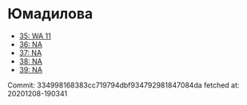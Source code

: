 # Юмадилова
- [35: WA 11](35.md)
- [36: NA](36.md)
- [37: NA](37.md)
- [38: NA](38.md)
- [39: NA](39.md)

Commit: 334998168383cc719794dbf934792981847084da
 fetched at: 20201208-190341
